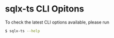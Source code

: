 # sqlx-ts CLI Opitons

To check the latest CLI options available, please run

```bash
$ sqlx-ts --help
```
